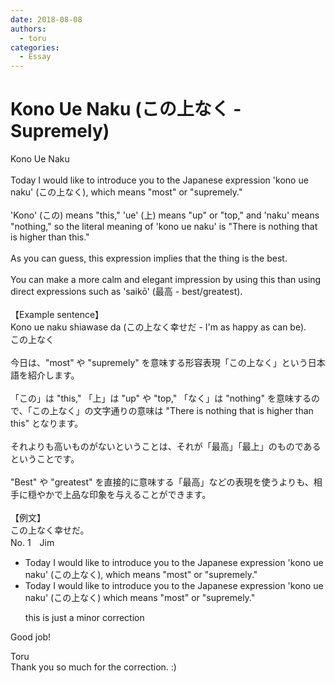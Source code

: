 ```yaml
---
date: 2018-08-08
authors:
  - toru
categories:
  - Essay
---
```


<h1 id="subject_show">Kono Ue Naku (この上なく - Supremely)</h1>
<div class="date" hidden>Aug 8, 2018 14:56</div>
<div id="post"><div id="body_show_ori">
Kono Ue Naku<br/><br/>Today I would like to introduce you to the Japanese expression 'kono ue naku' (この上なく), which means "most" or "supremely."<br/><br/>'Kono' (この) means "this," 'ue' (上) means "up" or "top," and 'naku' means "nothing," so the literal meaning of 'kono ue naku' is "There is nothing that is higher than this."<br/><br/>As you can guess, this expression implies that the thing is the best.<br/><br/>You can make a more calm and elegant impression by using this than using direct expressions such as 'saikō' (最高 - best/greatest).<br/><br/>【Example sentence】<br/>Kono ue naku shiawase da (この上なく幸せだ - I'm as happy as can be).
</div></div>

<!-- more -->

<div id="post_ja"><div id="body_show_mo">
この上なく<br/><br/>今日は、"most" や "supremely" を意味する形容表現「この上なく」という日本語を紹介します。<br/><br/>「この」は "this," 「上」は "up" や "top," 「なく」は "nothing" を意味するので、「この上なく」の文字通りの意味は "There is nothing that is higher than this" となります。<br/><br/>それよりも高いものがないということは、それが「最高」「最上」のものであるということです。<br/><br/>"Best" や "greatest" を直接的に意味する「最高」などの表現を使うよりも、相手に穏やかで上品な印象を与えることができます。<br/><br/>【例文】<br/>この上なく幸せだ。
</div></div>
<div id="block"><div class="first_name"> No. 1　<span class="just_name">Jim</span></div><div id="block2">
<ul class="correction_field">
<li class="incorrect">Today I would like to introduce you to the Japanese expression 'kono ue naku' (この上なく), which means "most" or "supremely."</li>
<li class="corrected correct">
Today I would like to introduce you to the Japanese expression 'kono ue naku' (この上なく) which means "most" or "supremely."
<p class="correction_comment">this is just a minor correction</p>
</li>
</ul>
<p class="comment_small">
 Good job!
</p>

</div><div class="name"><span class="just_name">Toru</span><br>
Thank you so much for the correction. :)
</div>
</div>
